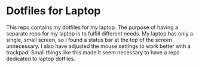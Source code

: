 # Dotfiles for Laptop

This repo contains my dotfiles for my laptop. The purpose of having a separate repo for my laptop is to fulfill different needs. My laptop has only a single, small screen, so I found a status bar at the top of the screen unnecessary. I also have adjusted the mouse settings to work better with a trackpad. Small things like this made it seem necessary to have a repo dedicated to laptop dotfiles.
